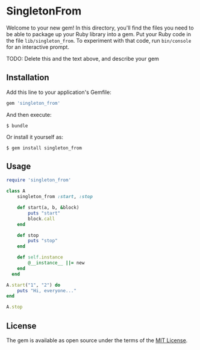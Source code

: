 # SingletonFrom

Welcome to your new gem! In this directory, you'll find the files you need to be able to package up your Ruby library into a gem. Put your Ruby code in the file `lib/singleton_from`. To experiment with that code, run `bin/console` for an interactive prompt.

TODO: Delete this and the text above, and describe your gem

## Installation

Add this line to your application's Gemfile:

```ruby
gem 'singleton_from'
```

And then execute:

    $ bundle

Or install it yourself as:

    $ gem install singleton_from

## Usage

```ruby
require 'singleton_from'

class A
	singleton_from :start, :stop

	def start(a, b, &block)
		puts "start"
		block.call
	end

	def stop
		puts "stop"
	end

	def self.instance
    	@__instance__ ||= new
	end
  end

A.start("1", "2") do
	puts "Hi, everyone..."
end

A.stop
```

## License

The gem is available as open source under the terms of the [MIT License](http://opensource.org/licenses/MIT).

